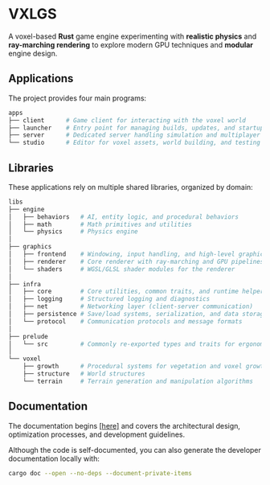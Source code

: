 # VXLGS

A voxel-based **Rust** game engine experimenting with **realistic physics** and **ray-marching rendering** to explore modern GPU techniques and **modular** engine design.

## Applications

The project provides four main programs:

```bash
apps
├── client      # Game client for interacting with the voxel world
├── launcher    # Entry point for managing builds, updates, and startup
├── server      # Dedicated server handling simulation and multiplayer state
└── studio      # Editor for voxel assets, world building, and testing
```

## Libraries

These applications rely on multiple shared libraries, organized by domain:

```bash
libs
├── engine
│   ├── behaviors   # AI, entity logic, and procedural behaviors
│   ├── math        # Math primitives and utilities
│   └── physics     # Physics engine
│
├── graphics
│   ├── frontend    # Windowing, input handling, and high-level graphics API
│   ├── renderer    # Core renderer with ray-marching and GPU pipelines
│   └── shaders     # WGSL/GLSL shader modules for the renderer
│
├── infra
│   ├── core        # Core utilities, common traits, and runtime helpers
│   ├── logging     # Structured logging and diagnostics
│   ├── net         # Networking layer (client-server communication)
│   ├── persistence # Save/load systems, serialization, and data storage
│   └── protocol    # Communication protocols and message formats
│
├── prelude
│   └── src         # Commonly re-exported types and traits for ergonomic imports
│
└── voxel
    ├── growth      # Procedural systems for vegetation and voxel growth
    ├── structure   # World structures
    └── terrain     # Terrain generation and manipulation algorithms
```

## Documentation

The documentation begins [[here]](doc/0.0.index.md) and covers the architectural design, optimization processes, and development guidelines.

Although the code is self-documented, you can also generate the developer documentation locally with:

```bash
cargo doc --open --no-deps --document-private-items 
```
